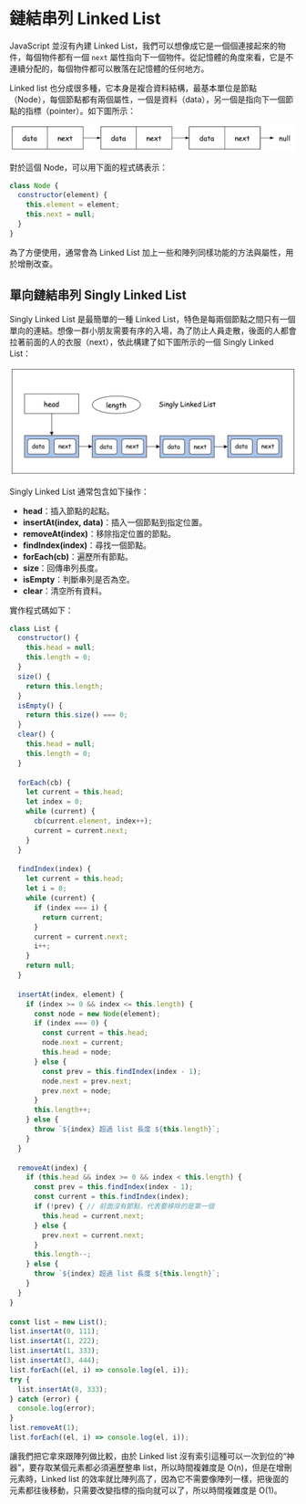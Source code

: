 # 鏈結串列 Linked List

JavaScript 並沒有內建 Linked List，我們可以想像成它是一個個連接起來的物件，每個物件都有一個 `next` 屬性指向下一個物件。從記憶體的角度來看，它是不連續分配的，每個物件都可以散落在記憶體的任何地方。

Linked list 也分成很多種，它本身是複合資料結構，最基本單位是節點（Node），每個節點都有兩個屬性，一個是資料（data），另一個是指向下一個節點的指標（pointer）。如下圖所示：

![linked-list](images/linked-list.png)

對於這個 Node，可以用下面的程式碼表示：

```js
class Node {
  constructor(element) {
    this.element = element;
    this.next = null;
  }
}
```

為了方便使用，通常會為 Linked List 加上一些和陣列同樣功能的方法與屬性，用於增刪改查。

## 單向鏈結串列 Singly Linked List

Singly Linked List 是最簡單的一種 Linked List，特色是每兩個節點之間只有一個單向的連結。想像一群小朋友需要有序的入場，為了防止人員走散，後面的人都會拉著前面的人的衣服（next），依此構建了如下圖所示的一個 Singly Linked List：

![singly-linked-list](images/singly-linked-list.png)

Singly Linked List 通常包含如下操作：

- **head**：插入節點的起點。
- **insertAt(index, data)**：插入一個節點到指定位置。
- **removeAt(index)**：移除指定位置的節點。
- **findIndex(index)**：尋找一個節點。
- **forEach(cb)**：遍歷所有節點。
- **size**：回傳串列長度。
- **isEmpty**：判斷串列是否為空。
- **clear**：清空所有資料。

實作程式碼如下：

```js
class List {
  constructor() {
    this.head = null;
    this.length = 0;
  }
  size() {
    return this.length;
  }
  isEmpty() {
    return this.size() === 0;
  }
  clear() {
    this.head = null;
    this.length = 0;
  }

  forEach(cb) {
    let current = this.head;
    let index = 0;
    while (current) {
      cb(current.element, index++);
      current = current.next;
    }
  }

  findIndex(index) {
    let current = this.head;
    let i = 0;
    while (current) {
      if (index === i) {
        return current;
      }
      current = current.next;
      i++;
    }
    return null;
  }

  insertAt(index, element) {
    if (index >= 0 && index <= this.length) {
      const node = new Node(element);
      if (index === 0) {
        const current = this.head;
        node.next = current;
        this.head = node;
      } else {
        const prev = this.findIndex(index - 1);
        node.next = prev.next;
        prev.next = node;
      }
      this.length++;
    } else {
      throw `${index} 超過 list 長度 ${this.length}`;
    }
  }

  removeAt(index) {
    if (this.head && index >= 0 && index < this.length) {
      const prev = this.findIndex(index - 1);
      const current = this.findIndex(index);
      if (!prev) { // 前面沒有節點，代表要移除的是第一個
        this.head = current.next;
      } else {
        prev.next = current.next;
      }
      this.length--;
    } else {
      throw `${index} 超過 list 長度 ${this.length}`;
    }
  }
}

const list = new List();
list.insertAt(0, 111);
list.insertAt(1, 222);
list.insertAt(1, 333);
list.insertAt(3, 444);
list.forEach((el, i) => console.log(el, i));
try {
  list.insertAt(8, 333);
} catch (error) {
  console.log(error);
}
list.removeAt(1);
list.forEach((el, i) => console.log(el, i));
```

讓我們把它拿來跟陣列做比較，由於 Linked list 沒有索引這種可以一次到位的“神器”，要存取某個元素都必須遍歷整串 list，所以時間複雜度是 O(n)，但是在增刪元素時，Linked list 的效率就比陣列高了，因為它不需要像陣列一樣，把後面的元素都往後移動，只需要改變指標的指向就可以了，所以時間複雜度是 O(1)。
